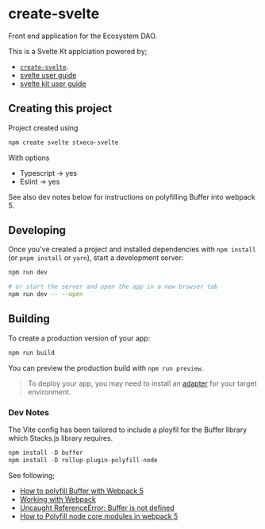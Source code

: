 # create-svelte

Front end application for the Ecosystem DAO.

This is a Svelte Kt applciation powered by;

- [`create-svelte`](https://github.com/sveltejs/kit/tree/master/packages/create-svelte).
- [svelte user guide](https://svelte.dev/tutorial/writable-stores)
- [svelte kit user guide](https://kit.svelte.dev/docs/introduction#before-we-begin)

## Creating this project

Project created using

```bash
npm create svelte stxeco-svelte
```

With options

- Typescript -> yes
- Eslint -> yes

See also dev notes below for instructions on polyfilling Buffer into webpack 5.

## Developing

Once you've created a project and installed dependencies with `npm install` (or `pnpm install` or `yarn`), start a development server:

```bash
npm run dev

# or start the server and open the app in a new browser tab
npm run dev -- --open
```

## Building

To create a production version of your app:

```bash
npm run build
```

You can preview the production build with `npm run preview`.

> To deploy your app, you may need to install an [adapter](https://kit.svelte.dev/docs/adapters) for your target environment.

### Dev Notes

The Vite config has been tailored to include a ployfil for the Buffer library which
Stacks.js library requires.

```js
npm install -D buffer
npm install -D rollup-plugin-polyfill-node
```

See following;

- [How to polyfill Buffer with Webpack 5
](https://viglucci.io/how-to-polyfill-buffer-with-webpack-5)
- [Working with Webpack](https://cli.vuejs.org/guide/webpack.html#chaining-advanced)
- [Uncaught ReferenceError: Buffer is not defined](https://stackoverflow.com/questions/68707553/uncaught-referenceerror-buffer-is-not-defined)
- [How to Polyfill node core modules in webpack 5](https://stackoverflow.com/questions/64557638/how-to-polyfill-node-core-modules-in-webpack-5)
